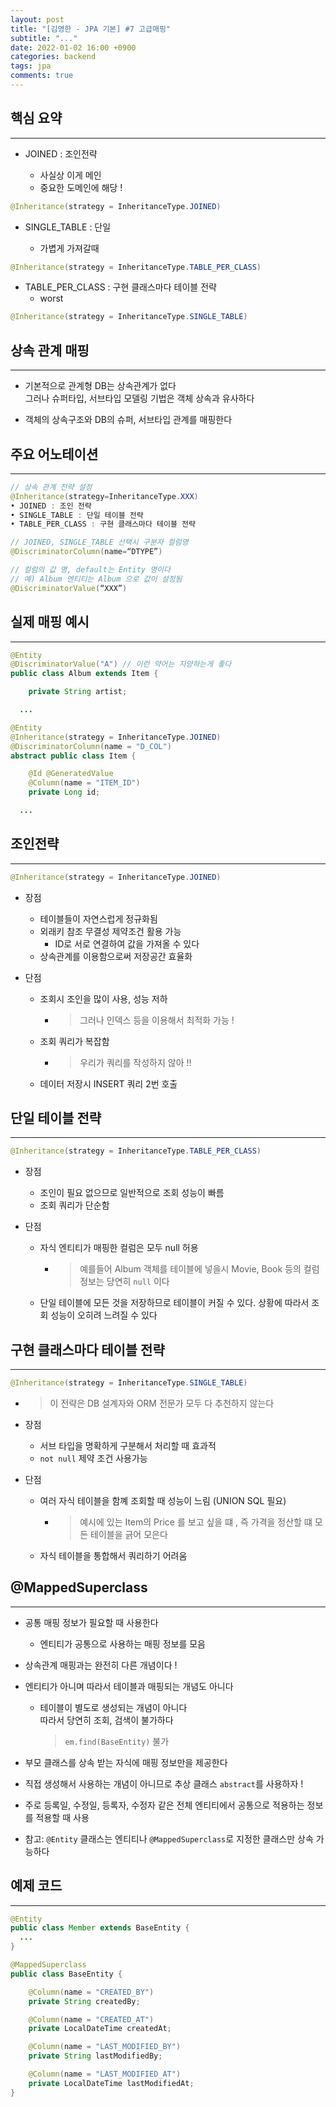 ```yaml
---
layout: post
title: "[김영한 - JPA 기본] #7 고급매핑"
subtitle: "..."
date: 2022-01-02 16:00 +0900
categories: backend
tags: jpa
comments: true
---
```


## 핵심 요약

---

- JOINED : 조인전략

  - 사실상 이게 메인
  - 중요한 도메인에 해당 !

```java
@Inheritance(strategy = InheritanceType.JOINED)
```

- SINGLE_TABLE : 단일

  - 가볍게 가져갈때

```java
@Inheritance(strategy = InheritanceType.TABLE_PER_CLASS)
```

- TABLE_PER_CLASS : 구현 클래스마다 테이블 전략
  - worst

```java
@Inheritance(strategy = InheritanceType.SINGLE_TABLE)
```

## 상속 관계 매핑

---

- 기본적으로 관계형 DB는 상속관계가 없다  
  그러나 슈퍼타입, 서브타입 모델링 기법은 객체 상속과 유사하다

- 객체의 상속구조와 DB의 슈퍼, 서브타입 관계를 매핑한다

## 주요 어노테이션

---

```java
// 상속 관계 전략 설정
@Inheritance(strategy=InheritanceType.XXX)
• JOINED : 조인 전략
• SINGLE_TABLE : 단일 테이블 전략
• TABLE_PER_CLASS : 구현 클래스마다 테이블 전략

// JOINED, SINGLE_TABLE 선택시 구분자 컬럼명
@DiscriminatorColumn(name=“DTYPE”)

// 컬럼의 값 명, default는 Entity 명이다
// 예) Album 엔티티는 Album 으로 값이 설정됨
@DiscriminatorValue(“XXX”)
```

## 실제 매핑 예시

---

```java
@Entity
@DiscriminatorValue("A") // 이런 약어는 지양하는게 좋다
public class Album extends Item {

	private String artist;

  ...

```

```java
@Entity
@Inheritance(strategy = InheritanceType.JOINED)
@DiscriminatorColumn(name = "D_COL")
abstract public class Item {

	@Id @GeneratedValue
	@Column(name = "ITEM_ID")
	private Long id;

  ...

```

## 조인전략

---

```java
@Inheritance(strategy = InheritanceType.JOINED)
```

- 장점

  - 테이블들이 자연스럽게 정규화됨
  - 외래키 참조 무결성 제약조건 활용 가능
    - ID로 서로 연결하여 값을 가져올 수 있다
  - 상속관계를 이용함으로써 저장공간 효율화

- 단점
  - 조회시 조인을 많이 사용, 성능 저하
    - > 그러나 인덱스 등을 이용해서 최적화 가능 !
  - 조회 쿼리가 복잡함
    - > 우리가 쿼리를 작성하지 않아 !!
  - 데이터 저장시 INSERT 쿼리 2번 호출

## 단일 테이블 전략

---

```java
@Inheritance(strategy = InheritanceType.TABLE_PER_CLASS)
```

- 장점

  - 조인이 필요 없으므로 일반적으로 조회 성능이 빠름
  - 조회 쿼리가 단순함

- 단점
  - 자식 엔티티가 매핑한 컬럼은 모두 null 허용
    - > 예를들어 Album 객체를 테이블에 넣을시 Movie, Book 등의 컬럼 정보는 당연히 `null` 이다
  - 단일 테이블에 모든 것을 저장하므로 테이블이 커질 수 있다. 상황에 따라서 조회 성능이 오히려 느려질 수 있다

## 구현 클래스마다 테이블 전략

---

```java
@Inheritance(strategy = InheritanceType.SINGLE_TABLE)
```

- > 이 전략은 DB 설계자와 ORM 전문가 모두 다 추천하지 않는다

- 장점
  - 서브 타입을 명확하게 구분해서 처리할 때 효과적
  - `not null` 제약 조건 사용가능
- 단점
  - 여러 자식 테이블을 함꼐 조회할 때 성능이 느림 (UNION SQL 필요)
    - > 예시에 있는 Item의 Price 를 보고 싶을 떄 , 즉 가격을 정산할 떄 모든 테이블을 긁어 모은다
  - 자식 테이블을 통합해서 쿼리하기 어려움

## @MappedSuperclass

---

- 공통 매핑 정보가 필요할 때 사용한다
  - 엔티티가 공통으로 사용하는 매핑 정보를 모음
- 상속관계 매핑과는 완전히 다른 개념이다 !
- 엔티티가 아니며 따라서 테이블과 매핑되는 개념도 아니다
  - 테이블이 별도로 생성되는 개념이 아니다  
    따라서 당연히 조회, 검색이 불가하다
    > `em.find(BaseEntity)` 불가
- 부모 클래스를 상속 받는 자식에 매핑 정보만을 제공한다
- 직접 생성해서 사용하는 개념이 아니므로 추상 클래스 `abstract`를 사용하자 !

- 주로 등록일, 수정일, 등록자, 수정자 같은 전체 엔티티에서 공통으로 적용하는 정보를 적용할 때 사용

- 참고: `@Entity` 클래스는 엔티티나 `@MappedSuperclass`로 지정한 클래스만 상속 가능하다

## 예제 코드

---

```java
@Entity
public class Member extends BaseEntity {
  ...
}
```

```java
@MappedSuperclass
public class BaseEntity {

	@Column(name = "CREATED_BY")
	private String createdBy;

	@Column(name = "CREATED_AT")
	private LocalDateTime createdAt;

	@Column(name = "LAST_MODIFIED_BY")
	private String lastModifiedBy;

	@Column(name = "LAST_MODIFIED_AT")
	private LocalDateTime lastModifiedAt;
}
```
